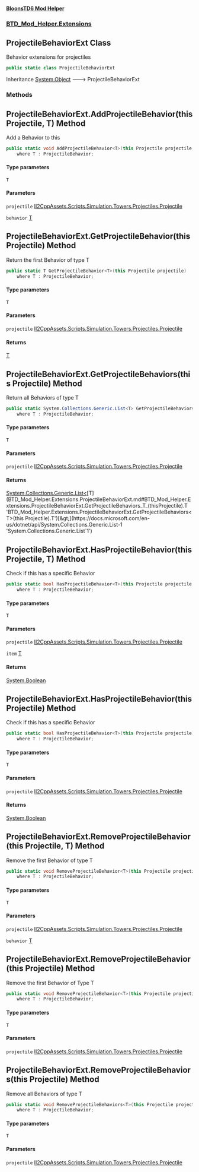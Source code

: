 #### [BloonsTD6 Mod Helper](README.md 'README')
### [BTD_Mod_Helper.Extensions](README.md#BTD_Mod_Helper.Extensions 'BTD_Mod_Helper.Extensions')

## ProjectileBehaviorExt Class

Behavior extensions for projectiles

```csharp
public static class ProjectileBehaviorExt
```

Inheritance [System.Object](https://docs.microsoft.com/en-us/dotnet/api/System.Object 'System.Object') &#129106; ProjectileBehaviorExt
### Methods

<a name='BTD_Mod_Helper.Extensions.ProjectileBehaviorExt.AddProjectileBehavior_T_(thisProjectile,T)'></a>

## ProjectileBehaviorExt.AddProjectileBehavior<T>(this Projectile, T) Method

Add a Behavior to this

```csharp
public static void AddProjectileBehavior<T>(this Projectile projectile, T behavior)
    where T : ProjectileBehavior;
```
#### Type parameters

<a name='BTD_Mod_Helper.Extensions.ProjectileBehaviorExt.AddProjectileBehavior_T_(thisProjectile,T).T'></a>

`T`
#### Parameters

<a name='BTD_Mod_Helper.Extensions.ProjectileBehaviorExt.AddProjectileBehavior_T_(thisProjectile,T).projectile'></a>

`projectile` [Il2CppAssets.Scripts.Simulation.Towers.Projectiles.Projectile](https://docs.microsoft.com/en-us/dotnet/api/Il2CppAssets.Scripts.Simulation.Towers.Projectiles.Projectile 'Il2CppAssets.Scripts.Simulation.Towers.Projectiles.Projectile')

<a name='BTD_Mod_Helper.Extensions.ProjectileBehaviorExt.AddProjectileBehavior_T_(thisProjectile,T).behavior'></a>

`behavior` [T](BTD_Mod_Helper.Extensions.ProjectileBehaviorExt.md#BTD_Mod_Helper.Extensions.ProjectileBehaviorExt.AddProjectileBehavior_T_(thisProjectile,T).T 'BTD_Mod_Helper.Extensions.ProjectileBehaviorExt.AddProjectileBehavior<T>(this Projectile, T).T')

<a name='BTD_Mod_Helper.Extensions.ProjectileBehaviorExt.GetProjectileBehavior_T_(thisProjectile)'></a>

## ProjectileBehaviorExt.GetProjectileBehavior<T>(this Projectile) Method

Return the first Behavior of type T

```csharp
public static T GetProjectileBehavior<T>(this Projectile projectile)
    where T : ProjectileBehavior;
```
#### Type parameters

<a name='BTD_Mod_Helper.Extensions.ProjectileBehaviorExt.GetProjectileBehavior_T_(thisProjectile).T'></a>

`T`
#### Parameters

<a name='BTD_Mod_Helper.Extensions.ProjectileBehaviorExt.GetProjectileBehavior_T_(thisProjectile).projectile'></a>

`projectile` [Il2CppAssets.Scripts.Simulation.Towers.Projectiles.Projectile](https://docs.microsoft.com/en-us/dotnet/api/Il2CppAssets.Scripts.Simulation.Towers.Projectiles.Projectile 'Il2CppAssets.Scripts.Simulation.Towers.Projectiles.Projectile')

#### Returns
[T](BTD_Mod_Helper.Extensions.ProjectileBehaviorExt.md#BTD_Mod_Helper.Extensions.ProjectileBehaviorExt.GetProjectileBehavior_T_(thisProjectile).T 'BTD_Mod_Helper.Extensions.ProjectileBehaviorExt.GetProjectileBehavior<T>(this Projectile).T')

<a name='BTD_Mod_Helper.Extensions.ProjectileBehaviorExt.GetProjectileBehaviors_T_(thisProjectile)'></a>

## ProjectileBehaviorExt.GetProjectileBehaviors<T>(this Projectile) Method

Return all Behaviors of type T

```csharp
public static System.Collections.Generic.List<T> GetProjectileBehaviors<T>(this Projectile projectile)
    where T : ProjectileBehavior;
```
#### Type parameters

<a name='BTD_Mod_Helper.Extensions.ProjectileBehaviorExt.GetProjectileBehaviors_T_(thisProjectile).T'></a>

`T`
#### Parameters

<a name='BTD_Mod_Helper.Extensions.ProjectileBehaviorExt.GetProjectileBehaviors_T_(thisProjectile).projectile'></a>

`projectile` [Il2CppAssets.Scripts.Simulation.Towers.Projectiles.Projectile](https://docs.microsoft.com/en-us/dotnet/api/Il2CppAssets.Scripts.Simulation.Towers.Projectiles.Projectile 'Il2CppAssets.Scripts.Simulation.Towers.Projectiles.Projectile')

#### Returns
[System.Collections.Generic.List&lt;](https://docs.microsoft.com/en-us/dotnet/api/System.Collections.Generic.List-1 'System.Collections.Generic.List`1')[T](BTD_Mod_Helper.Extensions.ProjectileBehaviorExt.md#BTD_Mod_Helper.Extensions.ProjectileBehaviorExt.GetProjectileBehaviors_T_(thisProjectile).T 'BTD_Mod_Helper.Extensions.ProjectileBehaviorExt.GetProjectileBehaviors<T>(this Projectile).T')[&gt;](https://docs.microsoft.com/en-us/dotnet/api/System.Collections.Generic.List-1 'System.Collections.Generic.List`1')

<a name='BTD_Mod_Helper.Extensions.ProjectileBehaviorExt.HasProjectileBehavior_T_(thisProjectile,T)'></a>

## ProjectileBehaviorExt.HasProjectileBehavior<T>(this Projectile, T) Method

Check if this has a specific Behavior

```csharp
public static bool HasProjectileBehavior<T>(this Projectile projectile, out T item)
    where T : ProjectileBehavior;
```
#### Type parameters

<a name='BTD_Mod_Helper.Extensions.ProjectileBehaviorExt.HasProjectileBehavior_T_(thisProjectile,T).T'></a>

`T`
#### Parameters

<a name='BTD_Mod_Helper.Extensions.ProjectileBehaviorExt.HasProjectileBehavior_T_(thisProjectile,T).projectile'></a>

`projectile` [Il2CppAssets.Scripts.Simulation.Towers.Projectiles.Projectile](https://docs.microsoft.com/en-us/dotnet/api/Il2CppAssets.Scripts.Simulation.Towers.Projectiles.Projectile 'Il2CppAssets.Scripts.Simulation.Towers.Projectiles.Projectile')

<a name='BTD_Mod_Helper.Extensions.ProjectileBehaviorExt.HasProjectileBehavior_T_(thisProjectile,T).item'></a>

`item` [T](BTD_Mod_Helper.Extensions.ProjectileBehaviorExt.md#BTD_Mod_Helper.Extensions.ProjectileBehaviorExt.HasProjectileBehavior_T_(thisProjectile,T).T 'BTD_Mod_Helper.Extensions.ProjectileBehaviorExt.HasProjectileBehavior<T>(this Projectile, T).T')

#### Returns
[System.Boolean](https://docs.microsoft.com/en-us/dotnet/api/System.Boolean 'System.Boolean')

<a name='BTD_Mod_Helper.Extensions.ProjectileBehaviorExt.HasProjectileBehavior_T_(thisProjectile)'></a>

## ProjectileBehaviorExt.HasProjectileBehavior<T>(this Projectile) Method

Check if this has a specific Behavior

```csharp
public static bool HasProjectileBehavior<T>(this Projectile projectile)
    where T : ProjectileBehavior;
```
#### Type parameters

<a name='BTD_Mod_Helper.Extensions.ProjectileBehaviorExt.HasProjectileBehavior_T_(thisProjectile).T'></a>

`T`
#### Parameters

<a name='BTD_Mod_Helper.Extensions.ProjectileBehaviorExt.HasProjectileBehavior_T_(thisProjectile).projectile'></a>

`projectile` [Il2CppAssets.Scripts.Simulation.Towers.Projectiles.Projectile](https://docs.microsoft.com/en-us/dotnet/api/Il2CppAssets.Scripts.Simulation.Towers.Projectiles.Projectile 'Il2CppAssets.Scripts.Simulation.Towers.Projectiles.Projectile')

#### Returns
[System.Boolean](https://docs.microsoft.com/en-us/dotnet/api/System.Boolean 'System.Boolean')

<a name='BTD_Mod_Helper.Extensions.ProjectileBehaviorExt.RemoveProjectileBehavior_T_(thisProjectile,T)'></a>

## ProjectileBehaviorExt.RemoveProjectileBehavior<T>(this Projectile, T) Method

Remove the first Behavior of type T

```csharp
public static void RemoveProjectileBehavior<T>(this Projectile projectile, T behavior)
    where T : ProjectileBehavior;
```
#### Type parameters

<a name='BTD_Mod_Helper.Extensions.ProjectileBehaviorExt.RemoveProjectileBehavior_T_(thisProjectile,T).T'></a>

`T`
#### Parameters

<a name='BTD_Mod_Helper.Extensions.ProjectileBehaviorExt.RemoveProjectileBehavior_T_(thisProjectile,T).projectile'></a>

`projectile` [Il2CppAssets.Scripts.Simulation.Towers.Projectiles.Projectile](https://docs.microsoft.com/en-us/dotnet/api/Il2CppAssets.Scripts.Simulation.Towers.Projectiles.Projectile 'Il2CppAssets.Scripts.Simulation.Towers.Projectiles.Projectile')

<a name='BTD_Mod_Helper.Extensions.ProjectileBehaviorExt.RemoveProjectileBehavior_T_(thisProjectile,T).behavior'></a>

`behavior` [T](BTD_Mod_Helper.Extensions.ProjectileBehaviorExt.md#BTD_Mod_Helper.Extensions.ProjectileBehaviorExt.RemoveProjectileBehavior_T_(thisProjectile,T).T 'BTD_Mod_Helper.Extensions.ProjectileBehaviorExt.RemoveProjectileBehavior<T>(this Projectile, T).T')

<a name='BTD_Mod_Helper.Extensions.ProjectileBehaviorExt.RemoveProjectileBehavior_T_(thisProjectile)'></a>

## ProjectileBehaviorExt.RemoveProjectileBehavior<T>(this Projectile) Method

Remove the first Behavior of Type T

```csharp
public static void RemoveProjectileBehavior<T>(this Projectile projectile)
    where T : ProjectileBehavior;
```
#### Type parameters

<a name='BTD_Mod_Helper.Extensions.ProjectileBehaviorExt.RemoveProjectileBehavior_T_(thisProjectile).T'></a>

`T`
#### Parameters

<a name='BTD_Mod_Helper.Extensions.ProjectileBehaviorExt.RemoveProjectileBehavior_T_(thisProjectile).projectile'></a>

`projectile` [Il2CppAssets.Scripts.Simulation.Towers.Projectiles.Projectile](https://docs.microsoft.com/en-us/dotnet/api/Il2CppAssets.Scripts.Simulation.Towers.Projectiles.Projectile 'Il2CppAssets.Scripts.Simulation.Towers.Projectiles.Projectile')

<a name='BTD_Mod_Helper.Extensions.ProjectileBehaviorExt.RemoveProjectileBehaviors_T_(thisProjectile)'></a>

## ProjectileBehaviorExt.RemoveProjectileBehaviors<T>(this Projectile) Method

Remove all Behaviors of type T

```csharp
public static void RemoveProjectileBehaviors<T>(this Projectile projectile)
    where T : ProjectileBehavior;
```
#### Type parameters

<a name='BTD_Mod_Helper.Extensions.ProjectileBehaviorExt.RemoveProjectileBehaviors_T_(thisProjectile).T'></a>

`T`
#### Parameters

<a name='BTD_Mod_Helper.Extensions.ProjectileBehaviorExt.RemoveProjectileBehaviors_T_(thisProjectile).projectile'></a>

`projectile` [Il2CppAssets.Scripts.Simulation.Towers.Projectiles.Projectile](https://docs.microsoft.com/en-us/dotnet/api/Il2CppAssets.Scripts.Simulation.Towers.Projectiles.Projectile 'Il2CppAssets.Scripts.Simulation.Towers.Projectiles.Projectile')